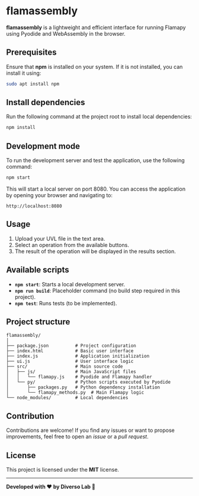 # flamassembly

**flamassembly** is a lightweight and efficient interface for running Flamapy using Pyodide and WebAssembly in the browser.

## Prerequisites

Ensure that **npm** is installed on your system. If it is not installed, you can install it using:

```bash
sudo apt install npm
```

## Install dependencies

Run the following command at the project root to install local dependencies:

```bash
npm install
```

## Development mode

To run the development server and test the application, use the following command:

```bash
npm start
```

This will start a local server on port 8080. You can access the application by opening your browser and navigating to:

```
http://localhost:8080
```

## Usage

1. Upload your UVL file in the text area.
2. Select an operation from the available buttons.
3. The result of the operation will be displayed in the results section.

## Available scripts

- **`npm start`**: Starts a local development server.
- **`npm run build`**: Placeholder command (no build step required in this project).
- **`npm test`**: Runs tests (to be implemented).

## Project structure

```plaintext
flamassembly/
│
├── package.json          # Project configuration
├── index.html            # Basic user interface
├── index.js              # Application initialization
├── ui.js                 # User interface logic
├── src/                  # Main source code
│   ├── js/               # Main JavaScript files
│   │   └── flamapy.js    # Pyodide and Flamapy handler
│   └── py/               # Python scripts executed by Pyodide
│       ├── packages.py   # Python dependency installation
│       └── flamapy_methods.py  # Main Flamapy logic
└── node_modules/         # Local dependencies
```

## Contribution

Contributions are welcome! If you find any issues or want to propose improvements, feel free to open an *issue* or a *pull request*.

## License

This project is licensed under the **MIT** license.

---

**Developed with ❤️ by Diverso Lab 🚀**
